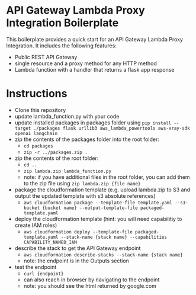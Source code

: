 # API Gateway Lambda Proxy Integration Boilerplate
This boilerplate provides a quick start for an API Gateway Lambda Proxy Integration. It includes the following features:
- Public REST API Gateway 
- single resource and a proxy method for any HTTP method
- Lambda function with a handler that returns a flask app response
# Instructions
- Clone this repository
- update lambda_function.py with your code
- update installed packages in packages folder using ```pip install --target ./packages flask urllib3 aws_lambda_powertools aws-xray-sdk openai langchain```
- zip the contents of the packages folder into the root folder:
    - ```cd packages```
    - ```zip -r ../packages.zip .```
- zip the contents of the root folder:
    - ```cd ..```
    - ```zip lambda.zip lambda_function.py```
    - note: if you have additional files in the root folder, you can add them to the zip file using ```zip lambda.zip {file name}```
- package the cloudformation template (e.g. upload lambda.zip to S3 and output the updated template with s3 absolute references)
    - ```aws cloudformation package --template-file template.yaml --s3-bucket {bucket name} --output-template-file packaged-template.yaml```
- deploy the cloudformation template (hint: you will need capabilitiy to create IAM roles)
    - ```aws cloudformation deploy --template-file packaged-template.yaml --stack-name {stack name} --capabilities CAPABILITY_NAMED_IAM```
- describe the stack to get the API Gateway endpoint
    - ```aws cloudformation describe-stacks --stack-name {stack name}```
    - note: the endpoint is in the Outputs section
- test the endpoint
    - ```curl {endpoint}```
    - can also reach in browser by navigating to the endpoint
    - note: you should see the html returned by google.com